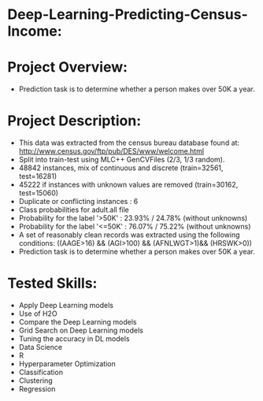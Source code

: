 # Deep-Learning-Predicting-Census-Income:

# Project Overview: 

- Prediction task is to determine whether a person makes over 50K a year.

# Project Description: 

- This data was extracted from the census bureau database found at:
http://www.census.gov/ftp/pub/DES/www/welcome.html
- Split into train-test using MLC++ GenCVFiles (2/3, 1/3 random).
- 48842 instances, mix of continuous and discrete    (train=32561, test=16281)
- 45222 if instances with unknown values are removed (train=30162, test=15060)
- Duplicate or conflicting instances : 6
- Class probabilities for adult.all file
- Probability for the label '>50K'  : 23.93% / 24.78% (without unknowns)
- Probability for the label '<=50K' : 76.07% / 75.22% (without unknowns)
- A set of reasonably clean records was extracted using the following conditions:
   ((AAGE>16) && (AGI>100) && (AFNLWGT>1)&& (HRSWK>0))
- Prediction task is to determine whether a person makes over 50K a year.

# Tested Skills:

- Apply Deep Learning models
- Use of H2O
- Compare the Deep Learning models
- Grid Search on Deep Learning models
- Tuning the accuracy in DL models
- Data Science 
- R 
- Hyperparameter Optimization 
- Classification
- Clustering
- Regression 
